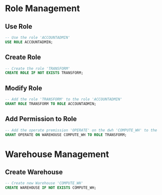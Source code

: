 # Role Management
## Use Role
```sql
-- Use the role 'ACCOUNTADMIN'
USE ROLE ACCOUNTADMIN;
```
## Create Role
```sql
-- Create the role 'TRANSFORM'
CREATE ROLE IF NOT EXISTS TRANSFORM;
```
## Modify Role
```sql
-- Add the role 'TRANSFORM' to the role 'ACCOUNTADMIN'
GRANT ROLE TRANSFORM TO ROLE ACCOUNTADMIN;
```
## Add Permission to Role
```sql
-- Add the operate premission 'OPERATE' on the dwh 'COMPUTE_WH' to the role 'TRANSFORM'
GRANT OPERATE ON WAREHOUSE COMPUTE_WH TO ROLE TRANSFORM;
```
# Warehouse Management
## Create Warehouse
```sql
-- Create new Warehouse 'COMPUTE_WH'
CREATE WAREHOUSE IF NOT EXISTS COMPUTE_WH;
```